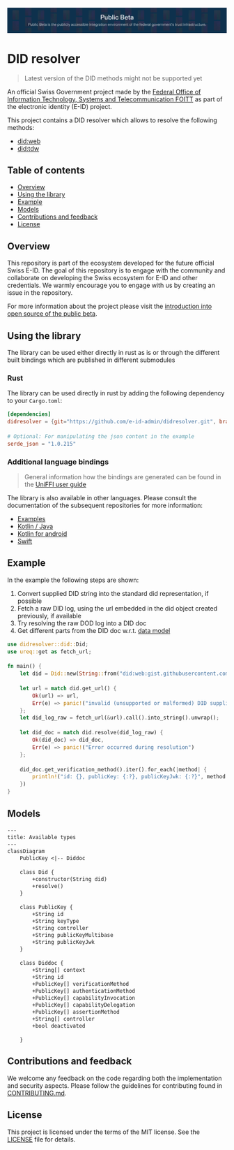 ![Public Beta banner](https://github.com/e-id-admin/eidch-public-beta/blob/main/assets/github-banner-publicbeta.jpg)

# DID resolver

> Latest version of the DID methods might not be supported yet

An official Swiss Government project made by the [Federal Office of Information Technology, Systems and Telecommunication FOITT](https://www.bit.admin.ch/)
as part of the electronic identity (E-ID) project.

This project contains a DID resolver which allows to resolve the following methods:
- [did:web](https://w3c-ccg.github.io/did-method-web/)
- [did:tdw](https://bcgov.github.io/trustdidweb/#create-register)

## Table of contents

- [Overview](#overview)
- [Using the library](#using-the-library)
- [Example](example)
- [Models](models)
- [Contributions and feedback](#contributions-and-feedback)
- [License](#license)


## Overview

This repository is part of the ecosystem developed for the future official Swiss E-ID.
The goal of this repository is to engage with the community and collaborate on developing the Swiss ecosystem for E-ID and other credentials.
We warmly encourage you to engage with us by creating an issue in the repository.

For more information about the project please visit the [introduction into open source of the public beta](https://github.com/e-id-admin/eidch-public-beta).

## Using the library

The library can be used either directly in rust as is or through the different built bindings which are published in different submodules
### Rust
The library can be used directly in rust by adding the following dependency to your `Cargo.toml`:
````toml
[dependencies]
didresolver = {git="https://github.com/e-id-admin/didresolver.git", branch="main"}

# Optional: For manipulating the json content in the example
serde_json = "1.0.215"
````
### Additional language bindings

> General information how the bindings are generated can be found in the [UniFFI user guide](https://mozilla.github.io/uniffi-rs/latest/)

The library is also available in other languages. Please consult the documentation of the subsequent repositories for more information:
- [Examples](https://github.com/e-id-admin/didresolver-examples)
- [Kotlin / Java](https://github.com/e-id-admin/didresolver-kotlin)
- [Kotlin for android](https://github.com/e-id-admin/didresolver-kotlin-android)
- [Swift](https://github.com/e-id-admin/didresolver-swift)

## Example

In the example the following steps are shown:
1. Convert supplied DID string into the standard did representation, if possible
2. Fetch a raw DID log, using the url embedded in the did object created previously, if available 
3. Try resolving the raw DOD log into a DID doc
4. Get different parts from the DID doc w.r.t. [data model](#models)
```rust
use didresolver::did::Did;
use ureq::get as fetch_url;

fn main() {
    let did = Did::new(String::from("did:web:gist.githubusercontent.com:bit-jniestroj:7fb3cce550db5a239b543035298429fe:raw:5e5540c6f67ffe30cca2dfc4bb950a68f412c406"));
    
    let url = match did.get_url() {
        Ok(url) => url,
        Err(e) => panic!("invalid (unsupported or malformed) DID supplied")
    };
    let did_log_raw = fetch_url(&url).call().into_string().unwrap();
    
    let did_doc = match did.resolve(did_log_raw) {
        Ok(did_doc) => did_doc,
        Err(e) => panic!("Error occurred during resolution")
    };
    
    did_doc.get_verification_method().iter().for_each(|method| {
        println!("id: {}, publicKey: {:?}, publicKeyJwk: {:?}", method.id, method.public_key_multibase, method.public_key_jwk)
    })
}
```

## Models
```mermaid
---
title: Available types
---
classDiagram
    PublicKey <|-- Diddoc

    class Did {
        +constructor(String did)
        +resolve()
    }

    class PublicKey {
        +String id
        +String keyType
        +String controller
        +String publicKeyMultibase
        +String publicKeyJwk
    }

    class Diddoc {
        +String[] context
        +String id
        +PublicKey[] verificationMethod
        +PublicKey[] authenticationMethod
        +PublicKey[] capabilityInvocation
        +PublicKey[] capabilityDelegation
        +PublicKey[] assertionMethod
        +String[] controller
        +bool deactivated

    }
```
## Contributions and feedback

We welcome any feedback on the code regarding both the implementation and security aspects. Please follow the guidelines for contributing found in [CONTRIBUTING.md](./CONTRIBUTING.md).

## License
This project is licensed under the terms of the MIT license. See the [LICENSE](LICENSE.md) file for details.
